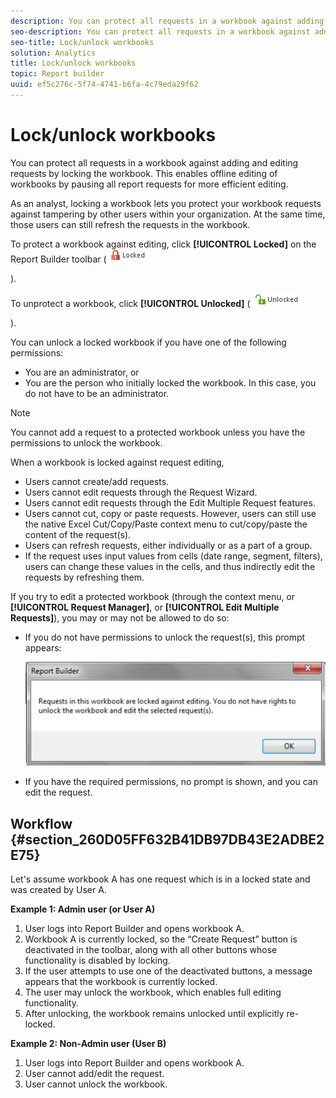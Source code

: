 ```yaml
---
description: You can protect all requests in a workbook against adding and editing requests by locking the workbook. This enables offline editing of workbooks by pausing all report requests for more efficient editing.
seo-description: You can protect all requests in a workbook against adding and editing requests by locking the workbook. This enables offline editing of workbooks by pausing all report requests for more efficient editing.
seo-title: Lock/unlock workbooks
solution: Analytics
title: Lock/unlock workbooks
topic: Report builder
uuid: ef5c276c-5f74-4741-b6fa-4c79eda29f62
---
```


# Lock/unlock workbooks

You can protect all requests in a workbook against adding and editing requests by locking the workbook. This enables offline editing of workbooks by pausing all report requests for more efficient editing.

As an analyst, locking a workbook lets you protect your workbook requests against tampering by other users within your organization. At the same time, those users can still refresh the requests in the workbook.

To protect a workbook against editing, click **[!UICONTROL Locked]** on the Report Builder toolbar ( ![](assets/locked_icon.png)

).

To unprotect a workbook, click **[!UICONTROL Unlocked]** ( ![](assets/unlocked_icon.png)

).

You can unlock a locked workbook if you have one of the following permissions:

* You are an administrator, or 
* You are the person who initially locked the workbook. In this case, you do not have to be an administrator.

>[!NOTE]
>
>You cannot add a request to a protected workbook unless you have the permissions to unlock the workbook.

When a workbook is locked against request editing,

* Users cannot create/add requests. 
* Users cannot edit requests through the Request Wizard. 
* Users cannot edit requests through the Edit Multiple Request features. 
* Users cannot cut, copy or paste requests. However, users can still use the native Excel Cut/Copy/Paste context menu to cut/copy/paste the content of the request(s). 
* Users can refresh requests, either individually or as a part of a group. 
* If the request uses input values from cells (date range, segment, filters), users can change these values in the cells, and thus indirectly edit the requests by refreshing them.

If you try to edit a protected workbook (through the context menu, or **[!UICONTROL Request Manager]**, or **[!UICONTROL Edit Multiple Requests]**), you may or may not be allowed to do so:

* If you do not have permissions to unlock the request(s), this prompt appears:

  ![](assets/locked_workbook_error.png)

* If you have the required permissions, no prompt is shown, and you can edit the request.

## Workflow {#section_260D05FF632B41DB97DB43E2ADBE2E75}

Let's assume workbook A has one request which is in a locked state and was created by User A.

**Example 1: Admin user (or User A)**

1. User logs into Report Builder and opens workbook A. 
1. Workbook A is currently locked, so the “Create Request” button is deactivated in the toolbar, along with all other buttons whose functionality is disabled by locking. 
1. If the user attempts to use one of the deactivated buttons, a message appears that the workbook is currently locked. 
1. The user may unlock the workbook, which enables full editing functionality. 
1. After unlocking, the workbook remains unlocked until explicitly re-locked.

**Example 2: Non-Admin user (User B)**

1. User logs into Report Builder and opens workbook A. 
1. User cannot add/edit the request. 
1. User cannot unlock the workbook.


